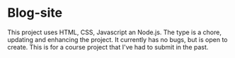 # Blog-site

This project uses HTML, CSS, Javascript an Node.js. The type is a chore, updating and enhancing the project. It currently has no bugs, but is open to create. This is for a course project that I've had to submit in the past.
